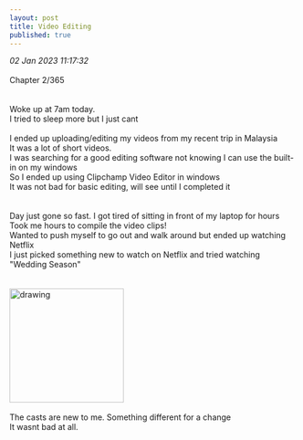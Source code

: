 ```yaml
---
layout: post
title: Video Editing
published: true
---
```

_02 Jan 2023 11:17:32_
<br>
<br>
Chapter 2/365
<br>
<br>
<br>
Woke up at 7am today.
<br>
I tried to sleep more but I just cant
<br>
<br>
I ended up uploading/editing my videos from my recent trip in Malaysia
<br>
It was a lot of short videos.
<br>
I was searching for a good editing software not knowing I can use the built-in on my windows
<br>
So I ended up using Clipchamp Video Editor in windows
<br>
It was not bad for basic editing, will see until I completed it
<br>
<br>
<br>
Day just gone so fast. I got tired of sitting in front of my laptop for hours
<br>
Took me hours to compile the video clips!
<br>
Wanted to push myself to go out and walk around but ended up watching Netflix
<br>
I just picked something new to watch on Netflix and tried watching "Wedding Season"
<br>
<br>
<br>
<img src="https://drive.google.com/uc?export=view&id=1rhoZvTc1cozND9Jr2kMXSdH-8nHgJOq0" alt="drawing" width="200"/>
<br>
<br>
The casts are new to me. Something different for a change
<br>
It wasnt bad at all. 

<br>


